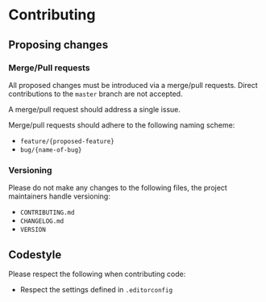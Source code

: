 # Contributing

## Proposing changes

### Merge/Pull requests

All proposed changes must be introduced via a merge/pull requests. Direct contributions to the `master` branch are not accepted.

A merge/pull request should address a single issue.

Merge/pull requests should adhere to the following naming scheme:

- `feature/{proposed-feature}`
- `bug/{name-of-bug}`

### Versioning

Please do not make any changes to the following files, the project maintainers handle versioning:

- `CONTRIBUTING.md`
- `CHANGELOG.md`
- `VERSION`

## Codestyle

Please respect the following when contributing code:

- Respect the settings defined in `.editorconfig`
